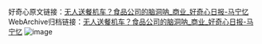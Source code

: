 好奇心原文链接：[无人送餐机车？食品公司的脑洞呐_商业_好奇心日报-马宁忆](https://www.qdaily.com/articles/8194.html)
WebArchive归档链接：[无人送餐机车？食品公司的脑洞呐_商业_好奇心日报-马宁忆](http://web.archive.org/web/20190623152259/https://www.qdaily.com/articles/8194.html)
![image](http://ww3.sinaimg.cn/large/007d5XDply1g3vb468uvsj30u03ife81)